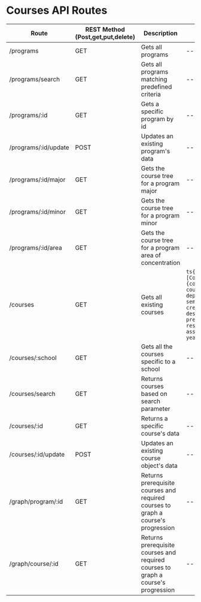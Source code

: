# Courses API Routes

| Route | REST Method (Post,get,put,delete) | Description | Sample output |
|------------|-------------|----------------|-------------|
| /programs | GET | Gets all programs |-------------|
| /programs/search | GET | Gets all programs matching predefined criteria |-------------|
| /programs/:id | GET | Gets a specific program by id |-------------|
| /programs/:id/update | POST | Updates an existing program's data |-------------|
| /programs/:id/major | GET | Gets the course tree for a program major |-------------|
| /programs/:id/minor | GET | Gets the course tree for a program minor |-------------|
| /programs/:id/area | GET | Gets the course tree for a program area of concentration  |-------------|
| /courses | GET | Gets all existing courses |```ts{courses:[Coursecode: {courseName, courseNumber, departmentCode, semestersOffered, creditWeight, description, location, prereqs, coreqs, restrictions, equates, associatedDepartments, yearsOffered, school}]```|
| /courses/:school | GET | Gets all the courses specific to a school |-------------|
| /courses/search | GET | Returns courses based on search parameter |-------------|
| /courses/:id | GET | Returns a specific course's data |-------------|
| /courses/:id/update | POST | Updates an existing course object's data |-------------|
| /graph/program/:id | GET | Returns prerequisite courses and required courses to graph a course's progression |-------------|
| /graph/course/:id | GET | Returns prerequisite courses and required courses to graph a course's progression |-------------|
